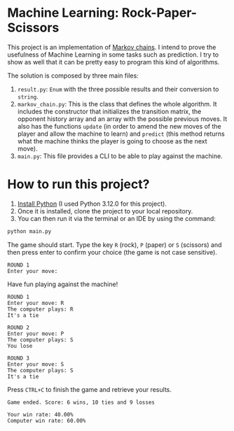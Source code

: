# Machine Learning: Rock-Paper-Scissors
This project is an implementation of [Markov chains](https://en.wikipedia.org/wiki/Markov_chain). I intend to prove the usefulness of Machine Learning in some tasks such as prediction. I try to show as well that it can be pretty easy to program this kind of algorithms.

The solution is composed by three main files:
1. `result.py`: `Enum` with the three possible results and their conversion to `string`.
2. `markov_chain.py`: This is the class that defines the whole algorithm. It includes the constructor that initializes the transition matrix, the opponent history array and an array with the possible previous moves. It also has the functions `update` (in order to amend the new moves of the player and allow the machine to learn) and `predict` (this method returns what the machine thinks the player is going to choose as the next move).
3. `main.py`: This file provides a CLI to be able to play against the machine.


# How to run this project?
1. [Install Python](https://www.python.org/downloads/) (I used Python 3.12.0 for this project).
2. Once it is installed, clone the project to your local repository.
3. You can then run it via the terminal or an IDE by using the command:
```bash
python main.py
```
The game should start. Type the key `R` (rock), `P` (paper) or `S` (scissors) and then press enter to confirm your choice (the game is not case sensitive).
```
ROUND 1
Enter your move: 
```
Have fun playing against the machine!
```
ROUND 1
Enter your move: R
The computer plays: R
It's a tie

ROUND 2
Enter your move: P
The computer plays: S
You lose

ROUND 3
Enter your move: S
The computer plays: S
It's a tie
```
Press `CTRL+C` to finish the game and retrieve your results.
```
Game ended. Score: 6 wins, 10 ties and 9 losses

Your win rate: 40.00%
Computer win rate: 60.00%
```